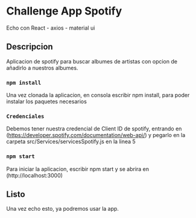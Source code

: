 # Challenge App Spotify
Echo con React - axios - material ui

## Descripcion

Aplicacion de spotify para buscar albumes de artistas con opcion de añadirlo a nuestros albumes.

### `npm install`

Una vez clonada la aplicacion, en consola escribir npm install, para poder instalar los paquetes necesarios

### `Credenciales`

Debemos tener nuestra credencial de Client ID de spotify, entrando en (https://developer.spotify.com/documentation/web-api/) 
y pegarlo en la carpeta src/Services/servicesSpotify.js en la linea 5

### `npm start`

Para iniciar la aplicacion, escribir npm start y se abrira en (http://localhost:3000)

## Listo

Una vez echo esto, ya podremos usar la app.
